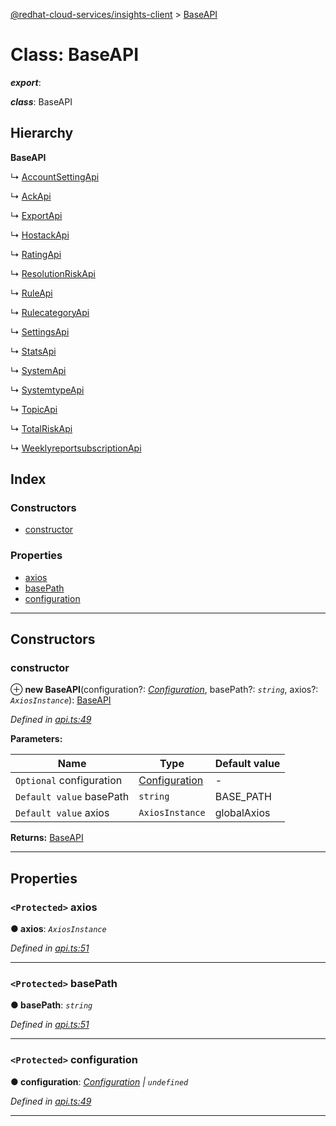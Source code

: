 [@redhat-cloud-services/insights-client](../README.md) > [BaseAPI](../classes/baseapi.md)

# Class: BaseAPI

*__export__*: 

*__class__*: BaseAPI

## Hierarchy

**BaseAPI**

↳  [AccountSettingApi](accountsettingapi.md)

↳  [AckApi](ackapi.md)

↳  [ExportApi](exportapi.md)

↳  [HostackApi](hostackapi.md)

↳  [RatingApi](ratingapi.md)

↳  [ResolutionRiskApi](resolutionriskapi.md)

↳  [RuleApi](ruleapi.md)

↳  [RulecategoryApi](rulecategoryapi.md)

↳  [SettingsApi](settingsapi.md)

↳  [StatsApi](statsapi.md)

↳  [SystemApi](systemapi.md)

↳  [SystemtypeApi](systemtypeapi.md)

↳  [TopicApi](topicapi.md)

↳  [TotalRiskApi](totalriskapi.md)

↳  [WeeklyreportsubscriptionApi](weeklyreportsubscriptionapi.md)

## Index

### Constructors

* [constructor](baseapi.md#constructor)

### Properties

* [axios](baseapi.md#axios)
* [basePath](baseapi.md#basepath)
* [configuration](baseapi.md#configuration)

---

## Constructors

<a id="constructor"></a>

###  constructor

⊕ **new BaseAPI**(configuration?: *[Configuration](configuration.md)*, basePath?: *`string`*, axios?: *`AxiosInstance`*): [BaseAPI](baseapi.md)

*Defined in [api.ts:49](https://github.com/RedHatInsights/javascript-clients/blob/master/packages/insights/api.ts#L49)*

**Parameters:**

| Name | Type | Default value |
| ------ | ------ | ------ |
| `Optional` configuration | [Configuration](configuration.md) | - |
| `Default value` basePath | `string` |  BASE_PATH |
| `Default value` axios | `AxiosInstance` |  globalAxios |

**Returns:** [BaseAPI](baseapi.md)

___

## Properties

<a id="axios"></a>

### `<Protected>` axios

**● axios**: *`AxiosInstance`*

*Defined in [api.ts:51](https://github.com/RedHatInsights/javascript-clients/blob/master/packages/insights/api.ts#L51)*

___
<a id="basepath"></a>

### `<Protected>` basePath

**● basePath**: *`string`*

*Defined in [api.ts:51](https://github.com/RedHatInsights/javascript-clients/blob/master/packages/insights/api.ts#L51)*

___
<a id="configuration"></a>

### `<Protected>` configuration

**● configuration**: *[Configuration](configuration.md) \| `undefined`*

*Defined in [api.ts:49](https://github.com/RedHatInsights/javascript-clients/blob/master/packages/insights/api.ts#L49)*

___

